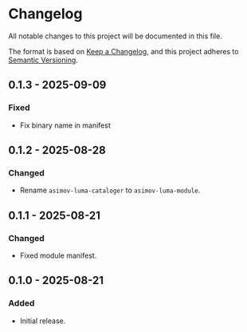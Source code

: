 # Changelog

All notable changes to this project will be documented in this file.

The format is based on [Keep a Changelog](https://keepachangelog.com/en/1.0.0/),
and this project adheres to [Semantic Versioning](https://semver.org/spec/v2.0.0.html).

## 0.1.3 - 2025-09-09

### Fixed

- Fix binary name in manifest

## 0.1.2 - 2025-08-28

### Changed

- Rename `asimov-luma-cataloger` to `asimov-luma-module`.

## 0.1.1 - 2025-08-21

### Changed

- Fixed module manifest.

## 0.1.0 - 2025-08-21

### Added

- Initial release.
